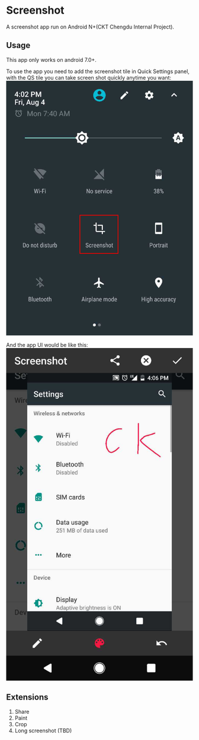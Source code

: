 # Screenshot
A screenshot app run on Android N+(CKT Chengdu Internal Project).

## Usage
This app only works on android 7.0+.

To use the app you need to add the screenshot tile in Quick Settings panel, with the QS tile you can take screen shot quickly anytime you want:  
![](sc_qs_tile.jpg)

And the app UI would be like this:  
![](sc_ui.jpg)

## Extensions
1. Share
2. Paint
3. Crop
4. Long screenshot (TBD)
